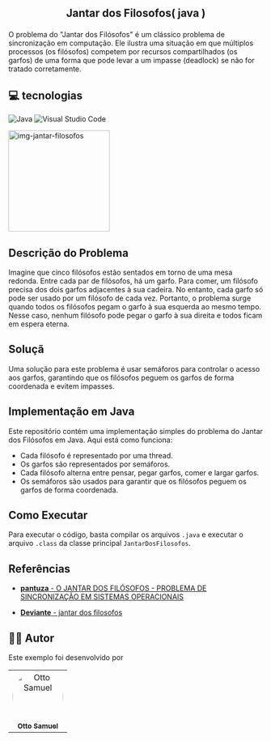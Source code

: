 ## <p align="center">Jantar dos Filosofos( java )</p>

O problema do "Jantar dos Filósofos" é um clássico problema de sincronização em computação. Ele ilustra uma situação em que múltiplos processos (os filósofos) competem por recursos compartilhados (os garfos) de uma forma que pode levar a um impasse (deadlock) se não for tratado corretamente.
## 💻 tecnologias

![Java](https://img.shields.io/badge/java-%23ED8B00.svg?style=for-the-badge&logo=openjdk&logoColor=white) ![Visual Studio Code](https://img.shields.io/badge/Visual%20Studio%20Code-0078d7.svg?style=for-the-badge&logo=visual-studio-code&logoColor=white)


<img src="https://blogger.googleusercontent.com/img/b/R29vZ2xl/AVvXsEjtx0xMPABcnDt8O1TQG4nhDONe7rypA-11Ckdfm4wI6HzXUKbafRRkSTaK6ECyyNQAg69hmPU5rUQNC0babmtAnPdVlwb9d6b9-u5E9qBoJF_3OfZxrZ-aFKRz5bP82eOJq2UrOpssG9dC/s800/jantar-filosofos.jpg" height="200" widht="300" alt="img-jantar-filosofos"/>

## Descrição do Problema

Imagine que cinco filósofos estão sentados em torno de uma mesa redonda. Entre cada par de filósofos, há um garfo. Para comer, um filósofo precisa dos dois garfos adjacentes à sua cadeira. No entanto, cada garfo só pode ser usado por um filósofo de cada vez. Portanto, o problema surge quando todos os filósofos pegam o garfo à sua esquerda ao mesmo tempo. Nesse caso, nenhum filósofo pode pegar o garfo à sua direita e todos ficam em espera eterna.

## Soluçã

Uma solução para este problema é usar semáforos para controlar o acesso aos garfos, garantindo que os filósofos peguem os garfos de forma coordenada e evitem impasses.

## Implementação em Java

Este repositório contém uma implementação simples do problema do Jantar dos Filósofos em Java. Aqui está como funciona:

- Cada filósofo é representado por uma thread.
- Os garfos são representados por semáforos.
- Cada filósofo alterna entre pensar, pegar garfos, comer e largar garfos.
- Os semáforos são usados para garantir que os filósofos peguem os garfos de forma coordenada.

## Como Executar

Para executar o código, basta compilar os arquivos `.java` e executar o arquivo `.class` da classe principal `JantarDosFilosofos`.

## Referências

- [**pantuza** - O JANTAR DOS FILÓSOFOS - PROBLEMA DE SINCRONIZAÇÃO EM SISTEMAS OPERACIONAIS](https://blog.pantuza.com/artigos/o-jantar-dos-filosofos-problema-de-sincronizacao-em-sistemas-operacionais)

- [**Deviante** - jantar dos filosofos](https://www.deviante.com.br/noticias/entre-forks-e-segredos/#:~:text=Starvation,evento%20também%20conhecido%20como%20Starvation.)

## 🧑‍💻 Autor

Este exemplo foi desenvolvido por <br>
<table>
  <tr>
     <td align="center">
       <a href="https://github.com/Otto-Samuel">
         <img src="https://avatars.githubusercontent.com/u/162514493?v=4" style="border-radius: 50%" width="100px;" alt="Otto Samuel"/>
         <br />
         <sub><b>Otto Samuel</b></sub>
       </a>
     </td>
  </tr>
</table>

